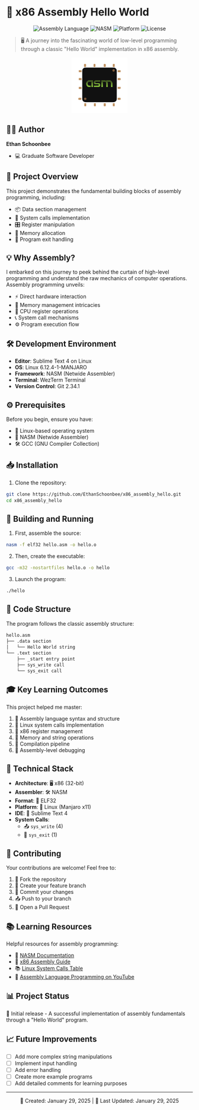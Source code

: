 # 🚀 x86 Assembly Hello World

<div align="center">
  
![Assembly Language](https://img.shields.io/badge/Assembly-x86-red)
![NASM](https://img.shields.io/badge/NASM-2.16.01-blue)
![Platform](https://img.shields.io/badge/Platform-Linux-yellow)
![License](https://img.shields.io/badge/License-MIT-green)

</div>

> 🖥️ A journey into the fascinating world of low-level programming through a classic "Hello World" implementation in x86 assembly.

<div align="center">
  <img src="https://raw.githubusercontent.com/github/explore/e495457f5ff28c343f9e422f8e3cf80fd3e80890/topics/assembly/assembly.png" width="150px" alt="Assembly Logo">
</div>

## 🧔🏻 Author

**Ethan Schoonbee**
- 💻 Graduate Software Developer

  
## 🎯 Project Overview

This project demonstrates the fundamental building blocks of assembly programming, including:
- 📦 Data section management
- 🔄 System calls implementation
- 🎛️ Register manipulation
- 💾 Memory allocation
- 🚪 Program exit handling

## 💡 Why Assembly?

I embarked on this journey to peek behind the curtain of high-level programming and understand the raw mechanics of computer operations. Assembly programming unveils:
- ⚡ Direct hardware interaction
- 🧠 Memory management intricacies
- 🔧 CPU register operations
- 📞 System call mechanisms
- ⚙️ Program execution flow

## 🛠️ Development Environment

- **Editor**: Sublime Text 4 on Linux
- **OS**: Linux 6.12.4-1-MANJARO
- **Framework**: NASM (Netwide Assembler)
- **Terminal**: WezTerm Terminal
- **Version Control**: Git 2.34.1

## ⚙️ Prerequisites

Before you begin, ensure you have:
- 🐧 Linux-based operating system
- 🔨 NASM (Netwide Assembler)
- 🛠️ GCC (GNU Compiler Collection)

## 📥 Installation

1. Clone the repository:
```bash
git clone https://github.com/EthanSchoonbee/x86_assembly_hello.git
cd x86_assembly_hello
```

## 🚀 Building and Running

1. First, assemble the source:
```bash
nasm -f elf32 hello.asm -o hello.o
```

2. Then, create the executable:
```bash
gcc -m32 -nostartfiles hello.o -o hello
```

3. Launch the program:
```bash
./hello
```

## 📁 Code Structure

The program follows the classic assembly structure:
```
hello.asm
├── .data section
│   └── Hello World string
└── .text section
    ├── _start entry point
    ├── sys_write call
    └── sys_exit call
```

## 🎓 Key Learning Outcomes

This project helped me master:
1. 📝 Assembly language syntax and structure
2. 🐧 Linux system calls implementation
3. 🔄 x86 register management
4. 💾 Memory and string operations
5. 🔨 Compilation pipeline
6. 🐛 Assembly-level debugging

## 🔧 Technical Stack

- **Architecture**: 🖥️ x86 (32-bit)
- **Assembler**: 🛠️ NASM
- **Format**: 📄 ELF32
- **Platform**: 🐧 Linux (Manjaro x11)
- **IDE**: 📝 Sublime Text 4
- **System Calls**: 
  - 📤 `sys_write` (4)
  - 🚪 `sys_exit` (1)

## 🤝 Contributing

Your contributions are welcome! Feel free to:
1. 🍴 Fork the repository
2. 🔨 Create your feature branch
3. 💾 Commit your changes
4. 📤 Push to your branch
5. 🎯 Open a Pull Request

## 📚 Learning Resources

Helpful resources for assembly programming:
- 📖 [NASM Documentation](https://www.nasm.us/docs.php)
- 📑 [x86 Assembly Guide](https://www.cs.virginia.edu/~evans/cs216/guides/x86.html)
- 📚 [Linux System Calls Table](https://chromium.googlesource.com/chromiumos/docs/+/master/constants/syscalls.md)
- 🎥 [Assembly Language Programming on YouTube](https://www.youtube.com/results?search_query=x86+assembly+programming)

## 📊 Project Status

🎉 Initial release - A successful implementation of assembly fundamentals through a "Hello World" program.

## 📈 Future Improvements

- [ ] Add more complex string manipulations
- [ ] Implement input handling
- [ ] Add error handling
- [ ] Create more example programs
- [ ] Add detailed comments for learning purposes

---
<div align="center">
  
📅 Created: January 29, 2025 | 🔄 Last Updated: January 29, 2025

</div>
